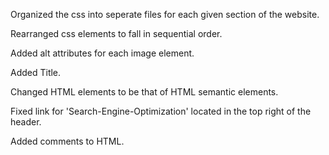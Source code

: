 Organized the css into seperate files for each given section of the website.

Rearranged css elements to fall in sequential order.

Added alt attributes for each image element.

Added Title.

Changed HTML elements to be that of HTML semantic elements.

Fixed link for 'Search-Engine-Optimization' located in the top right of the header.

Added comments to HTML.